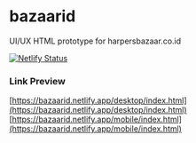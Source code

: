 # bazaarid

UI/UX HTML prototype for harpersbazaar.co.id

[![Netlify Status](https://api.netlify.com/api/v1/badges/8df040b4-aba9-4ec4-bb53-4529f5a79909/deploy-status)](https://app.netlify.com/sites/bazaarid/deploys)

### Link Preview

[https://bazaarid.netlify.app/desktop/index.html](https://bazaarid.netlify.app/desktop/index.html)  
[https://bazaarid.netlify.app/mobile/index.html](https://bazaarid.netlify.app/mobile/index.html)
